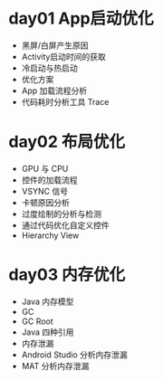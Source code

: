 # day01 App启动优化 #
- 黑屏/白屏产生原因
- Activity启动时间的获取
- 冷启动与热启动
- 优化方案
- App 加载流程分析
- 代码耗时分析工具 Trace

# day02 布局优化
- GPU 与 CPU
- 控件的加载流程
- VSYNC 信号
- 卡顿原因分析
- 过度绘制的分析与检测
- 通过代码优化自定义控件
- Hierarchy View

# day03 内存优化
- Java 内存模型
- GC
- GC Root
- Java 四种引用
- 内存泄漏
- Android Studio 分析内存泄漏
- MAT 分析内存泄漏